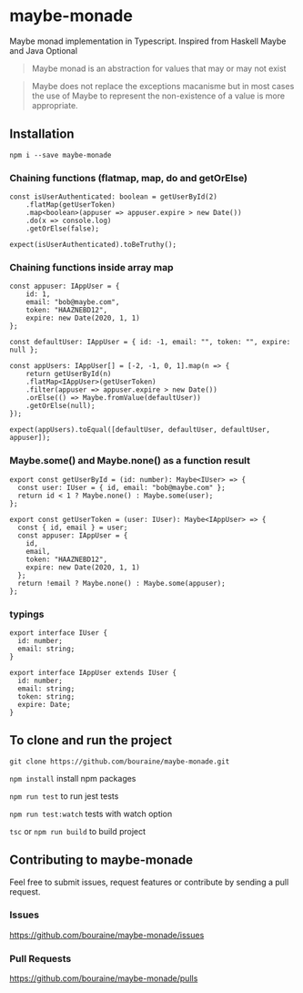 # maybe-monade

Maybe monad implementation in Typescript.
Inspired from Haskell Maybe and Java Optional<T>

> Maybe monad is an abstraction for values that may or may not exist

> Maybe does not replace the exceptions macanisme but in most cases the use of Maybe to represent the non-existence of a value is more appropriate.

## Installation

`npm i --save maybe-monade`

### Chaining functions (flatmap, map, do and getOrElse)

```
const isUserAuthenticated: boolean = getUserById(2)
    .flatMap(getUserToken)
    .map<boolean>(appuser => appuser.expire > new Date())
    .do(x => console.log)
    .getOrElse(false);

expect(isUserAuthenticated).toBeTruthy();
```

### Chaining functions inside array map

```
const appuser: IAppUser = {
    id: 1,
    email: "bob@maybe.com",
    token: "HAAZNEBD12",
    expire: new Date(2020, 1, 1)
};

const defaultUser: IAppUser = { id: -1, email: "", token: "", expire: null };

const appUsers: IAppUser[] = [-2, -1, 0, 1].map(n => {
    return getUserById(n)
    .flatMap<IAppUser>(getUserToken)
    .filter(appuser => appuser.expire > new Date())
    .orElse(() => Maybe.fromValue(defaultUser))
    .getOrElse(null);
});

expect(appUsers).toEqual([defaultUser, defaultUser, defaultUser, appuser]);
```

### Maybe.some() and Maybe.none() as a function result

```
export const getUserById = (id: number): Maybe<IUser> => {
  const user: IUser = { id, email: "bob@maybe.com" };
  return id < 1 ? Maybe.none() : Maybe.some(user);
};

export const getUserToken = (user: IUser): Maybe<IAppUser> => {
  const { id, email } = user;
  const appuser: IAppUser = {
    id,
    email,
    token: "HAAZNEBD12",
    expire: new Date(2020, 1, 1)
  };
  return !email ? Maybe.none() : Maybe.some(appuser);
};
```

### typings

```
export interface IUser {
  id: number;
  email: string;
}

export interface IAppUser extends IUser {
  id: number;
  email: string;
  token: string;
  expire: Date;
}
```

## To clone and run the project

`git clone https://github.com/bouraine/maybe-monade.git`

`npm install` install npm packages

`npm run test` to run jest tests

`npm run test:watch` tests with watch option

`tsc` or `npm run build` to build project

## Contributing to maybe-monade

Feel free to submit issues, request features or contribute by sending a pull request.

### Issues

<https://github.com/bouraine/maybe-monade/issues>

### Pull Requests

<https://github.com/bouraine/maybe-monade/pulls>
